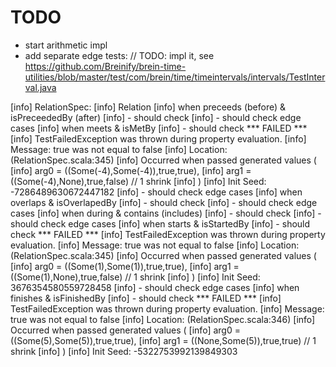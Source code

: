 # TODO

- start arithmetic impl
- add separate edge tests:
        // TODO: impl it, see https://github.com/Breinify/brein-time-utilities/blob/master/test/com/brein/time/timeintervals/intervals/TestInterval.java


[info] RelationSpec:
[info] Relation
[info]   when preceeds (before) & isPreceededBy (after)
[info]   - should check
[info]   - should check edge cases
[info]   when meets & isMetBy
[info]   - should check *** FAILED ***
[info]     TestFailedException was thrown during property evaluation.
[info]       Message: true was not equal to false
[info]       Location: (RelationSpec.scala:345)
[info]       Occurred when passed generated values (
[info]         arg0 = ((Some(-4),Some(-4)),true,true),
[info]         arg1 = ((Some(-4),None),true,false) // 1 shrink
[info]       )
[info]     Init Seed: -7286489630672447182
[info]   - should check edge cases
[info]   when overlaps & isOverlapedBy
[info]   - should check
[info]   - should check edge cases
[info]   when during & contains (includes)
[info]   - should check
[info]   - should check edge cases
[info]   when starts & isStartedBy
[info]   - should check *** FAILED ***
[info]     TestFailedException was thrown during property evaluation.
[info]       Message: true was not equal to false
[info]       Location: (RelationSpec.scala:345)
[info]       Occurred when passed generated values (
[info]         arg0 = ((Some(1),Some(1)),true,true),
[info]         arg1 = ((Some(1),None),true,false) // 1 shrink
[info]       )
[info]     Init Seed: 3676354580559728458
[info]   - should check edge cases
[info]   when finishes & isFinishedBy
[info]   - should check *** FAILED ***
[info]     TestFailedException was thrown during property evaluation.
[info]       Message: true was not equal to false
[info]       Location: (RelationSpec.scala:346)
[info]       Occurred when passed generated values (
[info]         arg0 = ((Some(5),Some(5)),true,true),
[info]         arg1 = ((None,Some(5)),true,true) // 1 shrink
[info]       )
[info]     Init Seed: -5322753992139849303